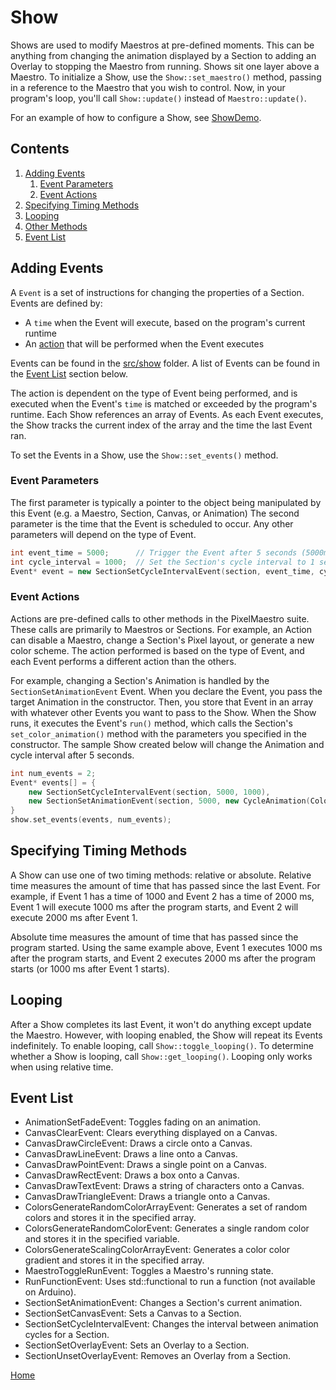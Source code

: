 # Show
Shows are used to modify Maestros at pre-defined moments. This can be anything from changing the animation displayed by a Section to adding an Overlay to stopping the Maestro from running.
Shows sit one layer above a Maestro. To initialize a Show, use the `Show::set_maestro()` method, passing in a reference to the Maestro that you wish to control. Now, in your program's loop, you'll call `Show::update()` instead of `Maestro::update()`.

For an example of how to configure a Show, see [ShowDemo](../gui/demo/showdemo.cpp).

## Contents
1. [Adding Events](#adding-events)
	1. [Event Parameters](#event-parameters)
	2. [Event Actions](#event-actions)
2. [Specifying Timing Methods](#specifying-timing-methods)
3. [Looping](#looping)
4. [Other Methods](#other-methods)
5. [Event List](#event-list)

## Adding Events
A `Event` is a set of instructions for changing the properties of a Section. Events are defined by:
* A `time` when the Event will execute, based on the program's current runtime
* An [action](#event-actions) that will be performed when the Event executes

Events can be found in the [src/show](../src/show) folder. A list of Events can be found in the [Event List](#event-list) section below.

The action is dependent on the type of Event being performed, and is executed when the Event's `time` is matched or exceeded by the program's runtime. Each Show references an array of Events. As each Event executes, the Show tracks the current index of the array and the time the last Event ran.

To set the Events in a Show, use the `Show::set_events()` method.

### Event Parameters
The first parameter is typically a pointer to the object being manipulated by this Event (e.g. a Maestro, Section, Canvas, or Animation) The second parameter is the time that the Event is scheduled to occur. Any other parameters will depend on the type of Event.

```c++
int event_time = 5000;		// Trigger the Event after 5 seconds (5000ms).
int cycle_interval = 1000;	// Set the Section's cycle interval to 1 second (1000ms).
Event* event = new SectionSetCycleIntervalEvent(section, event_time, cycle_interval);
```

### Event Actions
Actions are pre-defined calls to other methods in the PixelMaestro suite. These calls are primarily to Maestros or Sections. For example, an Action can disable a Maestro, change a Section's Pixel layout, or generate a new color scheme. The action performed is based on the type of Event, and each Event performs a different action than the others.

For example, changing a Section's Animation is handled by the `SectionSetAnimationEvent` Event. When you declare the Event, you pass the target Animation in the constructor. Then, you store that Event in an array with whatever other Events you want to pass to the Show. When the Show runs, it executes the Event's `run()` method, which calls the Section's `set_color_animation()` method with the parameters you specified in the constructor. The sample Show created below will change the Animation and cycle interval after 5 seconds.

```c++
int num_events = 2;
Event* events[] = {
	new SectionSetCycleIntervalEvent(section, 5000, 1000),
	new SectionSetAnimationEvent(section, 5000, new CycleAnimation(Colors::COLORHWEEL, 12))
}
show.set_events(events, num_events);
```

## Specifying Timing Methods
A Show can use one of two timing methods: relative or absolute. Relative time measures the amount of time that has passed since the last Event. For example, if Event 1 has a time of 1000 and Event 2 has a time of 2000 ms, Event 1 will execute 1000 ms after the program starts, and Event 2 will execute 2000 ms after Event 1.

Absolute time measures the amount of time that has passed since the program started. Using the same example above, Event 1 executes 1000 ms after the program starts, and Event 2 executes 2000 ms after the program starts (or 1000 ms after Event 1 starts).

## Looping
After a Show completes its last Event, it won't do anything except update the Maestro. However, with looping enabled, the Show will repeat its Events indefinitely. To enable looping, call `Show::toggle_looping()`. To determine whether a Show is looping, call `Show::get_looping()`. Looping only works when using relative time.

## Event List
* AnimationSetFadeEvent: Toggles fading on an animation.
* CanvasClearEvent: Clears everything displayed on a Canvas.
* CanvasDrawCircleEvent: Draws a circle onto a Canvas.
* CanvasDrawLineEvent: Draws a line onto a Canvas.
* CanvasDrawPointEvent: Draws a single point on a Canvas.
* CanvasDrawRectEvent: Draws a box onto a Canvas.
* CanvasDrawTextEvent: Draws a string of characters onto a Canvas.
* CanvasDrawTriangleEvent: Draws a triangle onto a Canvas.
* ColorsGenerateRandomColorArrayEvent: Generates a set of random colors and stores it in the specified array.
* ColorsGenerateRandomColorEvent: Generates a single random color and stores it in the specified variable.
* ColorsGenerateScalingColorArrayEvent: Generates a color color gradient and stores it in the specified array.
* MaestroToggleRunEvent: Toggles a Maestro's running state.
* RunFunctionEvent: Uses std::functional to run a function (not available on Arduino).
* SectionSetAnimationEvent: Changes a Section's current animation.
* SectionSetCanvasEvent: Sets a Canvas to a Section.
* SectionSetCycleIntervalEvent: Changes the interval between animation cycles for a Section.
* SectionSetOverlayEvent: Sets an Overlay to a Section.
* SectionUnsetOverlayEvent: Removes an Overlay from a Section.

[Home](README.md)
